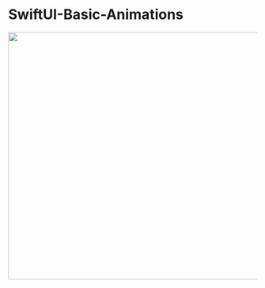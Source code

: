 # SwiftUI-Basic-Animations


  
  <img src="https://github.com/repladev/SwiftUI-Basic-Animations/blob/master/animations.gif" width="900" height="500" />
